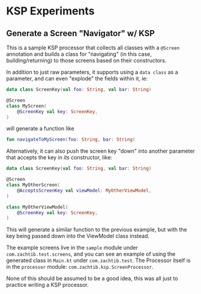 # KSP Experiments

## Generate a Screen "Navigator" w/ KSP

This is a sample KSP processor that collects all classes with a `@Screen` annotation and builds a class for "navigating" (in this case, building/returning) to those screens based on their constructors.

In addition to just raw parameters, it supports using a `data class` as a parameter, and can even "explode" the fields within it, ie:

```kotlin
data class ScreenKey(val foo: String, val bar: String)

@Screen 
class MyScreen(
    @ScreenKey val key: ScreenKey,
)
```

will generate a function like

```kotlin
fun navigateToMyScreen(foo: String, bar: String)
```

Alternatively, it can also push the screen key "down" into another parameter that accepts the key in *its* constructor, like:

```kotlin
data class ScreenKey(val foo: String, val bar: String)

@Screen 
class MyOtherScreen(
    @AcceptsScreenKey val viewModel: MyOtherViewModel,
)

class MyOtherViewModel(
    @ScreenKey val key: ScreenKey,
)
```

This will generate a similar function to the previous example, but with the key being passed down into the ViewModel class instead.

The example screens live in the `sample` module under `com.zachtib.test.screens`, and you can see an example of using the generated class in `Main.kt` under `com.zachtib.test`. The Processor itself is in the `processor` module: `com.zachtib.ksp.ScreenProcessor`.

None of this should be assumed to be a good idea, this was all just to practice writing a KSP processor.
